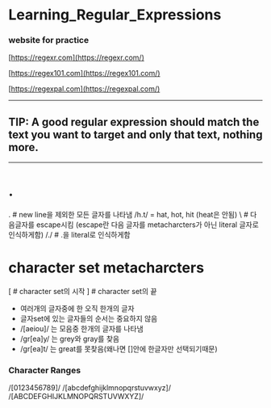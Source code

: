 # Learning_Regular_Expressions

### website for practice
[https://regexr.com](https://regexr.com/)

[https://regex101.com](https://regex101.com/)

[https://regexpal.com](https://regexpal.com/)

---
## TIP: A good regular expression should match the text you want to target and only that text, nothing more.

---
# . 
. # new line을 제외한 모든 글자를 나타냄
/h.t/ = hat, hot, hit (heat은 안됨)
\   # 다음글자를 escape시킴 (escape란 다음 글자를 metacharcters가 아닌 literal 글자로 인식하게함)
/\./ # .을 literal로 인식하게함


# character set metacharcters
[ # character set의 시작
] # character set의 끝

 - 여러개의 글자중에 한 오직 한개의 글자
 - 글자set에 있는 글자들의 순서는 중요하지 않음
 - /[aeiou]/ 는 모음중 한개의 글자를 나타냄
 - /gr[ea]y/ 는 grey와 gray를 찾음
 - /gr[ea]t/ 는 great를 못찾음(왜나면 []안에 한글자만 선택되기때문)


### Character Ranges
/[0123456789]/
/[abcdefghijklmnopqrstuvwxyz]/
/[ABCDEFGHIJKLMNOPQRSTUVWXYZ]/
